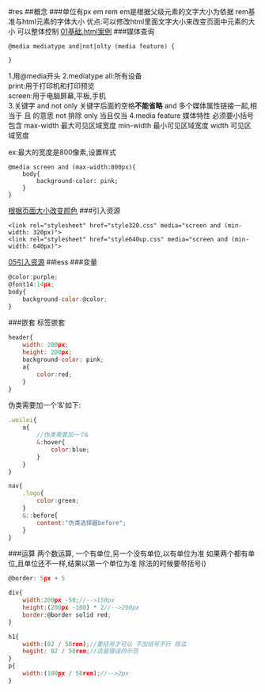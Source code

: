 #res
##概念
###单位有px  em  rem
em是根据父级元素的文字大小为依据
rem基准与html元素的字体大小
优点:可以修改html里面文字大小来改变页面中元素的大小  可以整体控制
[01基础.html案例](01基础.html)
###媒体查询
```
@media mediatype and|not|olty (media feature) {
            
}
```
1.用@media开头 
2.mediatype 
all:所有设备   
print:用于打印机和打印预览   
screen:用于电脑屏幕,平板,手机   
3.关键字 and not only 关键字后面的空格**不能省略**
and 多个媒体属性链接一起,相当于 且 的意思
not 排除
only    当且仅当
4.media feature 媒体特性 必须要小括号包含
max-width 最大可见区域宽度
min-width 最小可见区域宽度
width 可见区域宽度

ex:最大的宽度是800像素,设置样式
```
@media screen and (max-width:800px){
    body{
        background-color: pink;
    }
}
```
[根据页面大小改变颜色](03根据页面大小改变颜色.html)
###引入资源
```
<link rel="stylesheet" href="style320.css" media="screen and (min-width: 320px)">
<link rel="stylesheet" href="style640up.css" media="screen and (min-width: 640px)">
```
[05引入资源](05引入资源.html)
##less
###变量
```JavaScript
@color:purple;
@font14:14px;
body{
    background-color:@color;
}
```
###嵌套
标签嵌套 
```JavaScript
header{
    width: 200px;
    height: 200px;
    background-color: pink;
    a{
        color:red;
    }
}
```
伪类需要加一个'&'如下:
```JavaScript
.weilei{
    a{
        //伪类需要加一个&
        &:hover{
            color:blue;
        }
    }
}
```
```JavaScript
nav{
    .logo{
        color:green;
    }
    &::before{
        content:"伪类选择器before";
    }
}
```
###运算
两个数运算, 一个有单位,另一个没有单位,以有单位为准
如果两个都有单位,且单位还不一样,结果以第一个单位为准
除法的时候要带括号()
```JavaScript
@border: 5px + 5

div{
    width:200px -50;//-->150px
    height:(200px -100) * 2//-->200px
    border:@border solid red;
}
```
```JavaScript
h1{
    width:(82 / 50rem);//要括号才可以 不加括号不行 除法
    hegiht: 82 / 50rem;//这是错误的示范
}
p{
    width:(100px / 50rem);//-->2px
}
```
